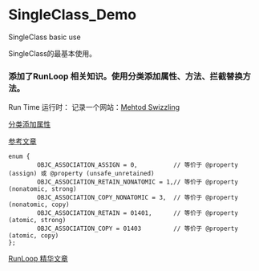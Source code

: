 # SingleClass_Demo
SingleClass basic use


SingleClass的最基本使用。


### 添加了RunLoop 相关知识。使用分类添加属性、方法、拦截替换方法。
Run Time 运行时：
记录一个网站：[Mehtod  Swizzling](http://nshipster.com/method-swizzling/) 

[分类添加属性](http://nszzy.me/2016/01/25/associated-objects/)

[参考文章](http://blog.leichunfeng.com/blog/2015/06/26/objective-c-associated-objects-implementation-principle/)


```
enum {
        OBJC_ASSOCIATION_ASSIGN = 0,          // 等价于 @property (assign) 或 @property (unsafe_unretained)
        OBJC_ASSOCIATION_RETAIN_NONATOMIC = 1,// 等价于 @property (nonatomic, strong)
        OBJC_ASSOCIATION_COPY_NONATOMIC = 3,  // 等价于 @property (nonatomic, copy)
        OBJC_ASSOCIATION_RETAIN = 01401,      // 等价于 @property (atomic, strong)
        OBJC_ASSOCIATION_COPY = 01403         // 等价于 @property (atomic, copy)
};
```

[RunLoop 精华文章](https://blog.ibireme.com/2015/05/18/runloop/)


